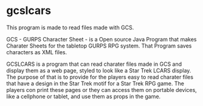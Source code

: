 # gcslcars
This program is made to read files made with GCS.

GCS - GURPS Character Sheet - is a Open source Java Program that makes Charater Sheets for the tabletop GURPS RPG system. That Program saves characters as XML files.

GCSLCARS is a program that can read charater files made in GCS and display them as a web page, styled to look like a Star Trek LCARS display. The purpose of that is to provide for the players easy to read charater files that have a design in the Star Trek motif for a Star Trek RPG game. The players con print these pages or they can access them on portable devices, like a cellphone or tablet, and use them as props in the game.
